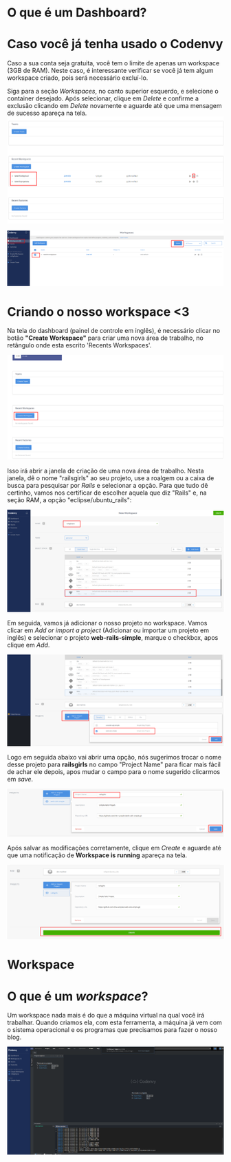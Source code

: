 # O que é um Dashboard?

# Caso você já tenha usado o Codenvy

Caso a sua conta seja gratuita, você tem o limite de apenas um workspace (3GB de RAM). Neste caso, é interessante verificar se você já tem algum workspace criado, pois será necessário excluí-lo.

Siga para a seção _Workspaces_, no canto superior esquerdo, e selecione o container desejado. Após selecionar, clique em _Delete_ e confirme a exclusão clicando em _Delete_ novamente e aguarde até que uma mensagem de sucesso apareça na tela.
![Dashboard com projetos já inicializados](../images/codenvy/workspace_mais.png)

![Dashboard como deletar](../images/codenvy/delete.png)


# Criando o nosso workspace <3

Na tela do dashboard (painel de controle em inglês), é necessário clicar no botão **"Create Workspace"** para criar uma nova área de trabalho, no retângulo onde esta escrito 'Recents Workspaces'.

![Criando um workspace](../images/codenvy/dashboard.png)

Isso irá abrir a janela de criação de uma nova área de trabalho. Nesta janela, dê o nome "railsgirls" ao seu projeto, use a roalgem ou a caixa de busca para pesquisar por _Rails_ e selecionar a opção.
Para que tudo dê certinho, vamos nos certificar de escolher aquela que diz "Rails" e, na seção RAM, a opção "eclipse/ubuntu_rails":

![Configurando o workspace](../images/codenvy/new_workspace.png)

Em seguida, vamos já adicionar o nosso projeto no workspace. Vamos clicar em _Add or import a project_ (Adicionar ou importar um projeto em inglês) e selecionar o projeto **web-rails-simple**, marque o checkbox, apos clique em _Add_.

![Configurando o projeto](../images/codenvy/new_project.png)

Logo em seguida abaixo vai abrir uma opção, nós sugerimos trocar o nome desse projeto para **railsgirls** no campo "Project Name" para ficar mais fácil de achar ele depois, apos mudar o campo para o nome sugerido clicarmos em _save_.

![Alteração do nome do projeto](../images/codenvy/change_project_name.png)


Após salvar as modificações corretamente, clique em _Create_ e aguarde até que uma notificação de **Workspace is running** apareça na tela.

![Finalização da criação](../images/codenvy/finalizar_criacao.png)


# Workspace 

# O que é um _workspace_?

Um workspace nada mais é do que a máquina virtual na qual você irá trabalhar. Quando criamos ela, com esta ferramenta, a máquina já vem com o sistema operacional e os programas que precisamos para fazer o nosso blog. 

![Dashboard como deletar](../images/codenvy/workspace.png)

